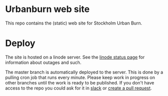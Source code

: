 # Urbanburn web site
This repo contains the (static) web site for Stockholm Urban Burn.

# Deploy
The site is hosted on a linode server. See the [linode status page](https://linode.statuspage.io/) for 
information about outages and such.

The master branch is automatically deployed to the server. This is done by a pulling cron job that runs every minute.
Please keep work in progress on other branches until the work is ready to be published. If you don't have access to the repo
you could ask for it in [slack](https://urbanburn.slack.com/messages/it/) or 
[create a pull request](https://github.com/urbanburn/front/pulls).
